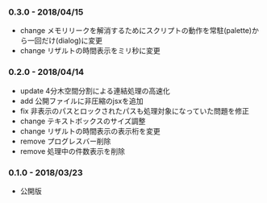 ### 0.3.0 - 2018/04/15
- change メモリリークを解消するためにスクリプトの動作を常駐(palette)から一回だけ(dialog)に変更
- change リザルトの時間表示をミリ秒に変更

### 0.2.0 - 2018/04/14
- update 4分木空間分割による連結処理の高速化
- add    公開ファイルに非圧縮のjsxを追加
- fix    非表示のパスとロックされたパスも処理対象になっていた問題を修正
- change テキストボックスのサイズ調整
- change リザルトの時間表示の表示桁を変更
- remove プログレスバー削除
- remove 処理中の件数表示を削除

### 0.1.0 - 2018/03/23
- 公開版
